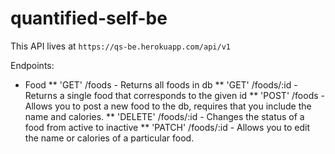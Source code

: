 # quantified-self-be

This API lives at `https://qs-be.herokuapp.com/api/v1`

Endpoints:
* Food
  ** 'GET' /foods - Returns all foods in db
  ** 'GET' /foods/:id - Returns a single food that corresponds to the given id
  ** 'POST' /foods - Allows you to post a new food to the db, requires that you include the name and calories. 
  ** 'DELETE' /foods/:id - Changes the status of a food from active to inactive
  ** 'PATCH' /foods/:id - Allows you to edit the name or calories of a particular food.
